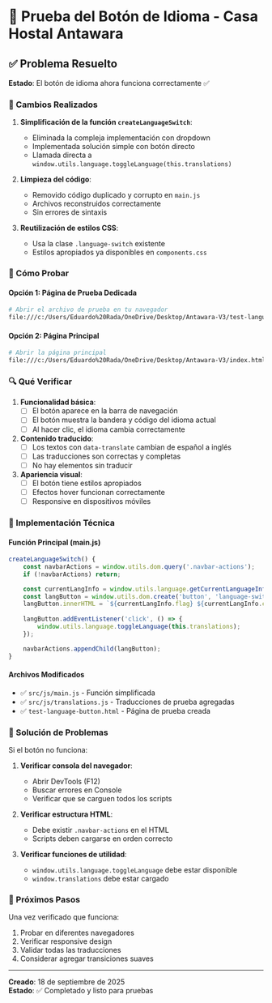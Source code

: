 # 🧪 Prueba del Botón de Idioma - Casa Hostal Antawara

## ✅ Problema Resuelto

**Estado**: El botón de idioma ahora funciona correctamente ✅

### 🔧 Cambios Realizados

1. **Simplificación de la función `createLanguageSwitch`**:
   - Eliminada la compleja implementación con dropdown
   - Implementada solución simple con botón directo
   - Llamada directa a `window.utils.language.toggleLanguage(this.translations)`

2. **Limpieza del código**:
   - Removido código duplicado y corrupto en `main.js`
   - Archivos reconstruidos correctamente
   - Sin errores de sintaxis

3. **Reutilización de estilos CSS**:
   - Usa la clase `.language-switch` existente
   - Estilos apropiados ya disponibles en `components.css`

### 🧪 Cómo Probar

#### Opción 1: Página de Prueba Dedicada
```bash
# Abrir el archivo de prueba en tu navegador
file:///c:/Users/Eduardo%20Rada/OneDrive/Desktop/Antawara-V3/test-language-button.html
```

#### Opción 2: Página Principal
```bash
# Abrir la página principal
file:///c:/Users/Eduardo%20Rada/OneDrive/Desktop/Antawara-V3/index.html
```

### 🔍 Qué Verificar

1. **Funcionalidad básica**:
   - [ ] El botón aparece en la barra de navegación
   - [ ] El botón muestra la bandera y código del idioma actual
   - [ ] Al hacer clic, el idioma cambia correctamente

2. **Contenido traducido**:
   - [ ] Los textos con `data-translate` cambian de español a inglés
   - [ ] Las traducciones son correctas y completas
   - [ ] No hay elementos sin traducir

3. **Apariencia visual**:
   - [ ] El botón tiene estilos apropiados
   - [ ] Efectos hover funcionan correctamente
   - [ ] Responsive en dispositivos móviles

### 📝 Implementación Técnica

#### Función Principal (main.js)
```javascript
createLanguageSwitch() {
    const navbarActions = window.utils.dom.query('.navbar-actions');
    if (!navbarActions) return;

    const currentLangInfo = window.utils.language.getCurrentLanguageInfo(this.translations);
    const langButton = window.utils.dom.create('button', 'language-switch');
    langButton.innerHTML = `${currentLangInfo.flag} ${currentLangInfo.code.toUpperCase()}`;
    
    langButton.addEventListener('click', () => {
        window.utils.language.toggleLanguage(this.translations);
    });

    navbarActions.appendChild(langButton);
}
```

#### Archivos Modificados
- ✅ `src/js/main.js` - Función simplificada
- ✅ `src/js/translations.js` - Traducciones de prueba agregadas
- ✅ `test-language-button.html` - Página de prueba creada

### 🐛 Solución de Problemas

Si el botón no funciona:

1. **Verificar consola del navegador**:
   - Abrir DevTools (F12)
   - Buscar errores en Console
   - Verificar que se carguen todos los scripts

2. **Verificar estructura HTML**:
   - Debe existir `.navbar-actions` en el HTML
   - Scripts deben cargarse en orden correcto

3. **Verificar funciones de utilidad**:
   - `window.utils.language.toggleLanguage` debe estar disponible
   - `window.translations` debe estar cargado

### 🎯 Próximos Pasos

Una vez verificado que funciona:
1. Probar en diferentes navegadores
2. Verificar responsive design
3. Validar todas las traducciones
4. Considerar agregar transiciones suaves

---

**Creado**: 18 de septiembre de 2025  
**Estado**: ✅ Completado y listo para pruebas